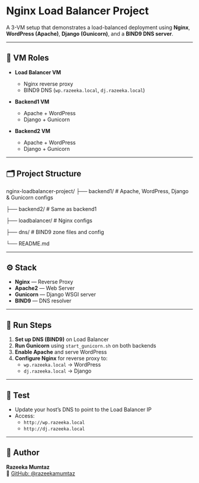 # Nginx Load Balancer Project

A 3-VM setup that demonstrates a load-balanced deployment using **Nginx**, **WordPress (Apache)**, **Django (Gunicorn)**, and a **BIND9 DNS server**.

---

## 🧱 VM Roles

- **Load Balancer VM**
  - Nginx reverse proxy
  - BIND9 DNS (`wp.razeeka.local`, `dj.razeeka.local`)
  
- **Backend1 VM**
  - Apache + WordPress
  - Django + Gunicorn

- **Backend2 VM**
  - Apache + WordPress
  - Django + Gunicorn

---

## 🗂️ Project Structure

nginx-loadbalancer-project/
├── backend1/ # Apache, WordPress, Django & Gunicorn configs

├── backend2/ # Same as backend1

├── loadbalancer/ # Nginx configs

├── dns/ # BIND9 zone files and config

└── README.md


---

## ⚙️ Stack

- **Nginx** — Reverse Proxy
- **Apache2** — Web Server
- **Gunicorn** — Django WSGI server
- **BIND9** — DNS resolver

---

## 🚀 Run Steps

1. **Set up DNS (BIND9)** on Load Balancer
2. **Run Gunicorn** using `start_gunicorn.sh` on both backends
3. **Enable Apache** and serve WordPress
4. **Configure Nginx** for reverse proxy to:
   - `wp.razeeka.local` → WordPress
   - `dj.razeeka.local` → Django

---

## 🧪 Test

- Update your host’s DNS to point to the Load Balancer IP
- Access:
  - `http://wp.razeeka.local`
  - `http://dj.razeeka.local`

---

## 👤 Author

**Razeeka Mumtaz**  
🔗 [GitHub: @razeekamumtaz](https://github.com/razeekamumtaz)
